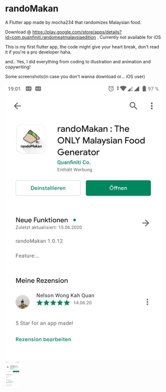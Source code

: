 # randoMakan

A Flutter app made by mocha234 that randomizes Malaysian food.

Download @ https://play.google.com/store/apps/details?id=com.quanfiniti.randomeatmalaysiaedition .
Currently not available for iOS

This is my first flutter app, the code might give your heart break, don't read it if you're a pro developer haha.

and.. Yes, I did everything from coding to illustration and animation and copywriting! 

Some screenshots(in case you don't wanna download or... iOS user)

![alt text](https://github.com/mocha234/randoMakan-sourcecode/blob/main/Screenshots/photo6269317089017834253.jpg?raw=true)
<img src="https://github.com/mocha234/randoMakan-sourcecode/blob/main/Screenshots/photo6269317089017834253.jpg" width="48">
